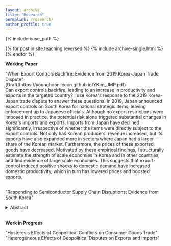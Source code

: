 ```yaml
---
layout: archive
title: "Research"
permalink: /research/
author_profile: true
---
```


{% include base_path %}

{% for post in site.teaching reversed %}
  {% include archive-single.html %}
{% endfor %}

**Working Paper**<br>
<div style="margin-bottom: 1px;"></div>
<span class="indent">"When Export Controls Backfire: Evidence from 2019 Korea-Japan Trade Dispute"</span><br>
[Draft](https://younghoon-econ.github.io/YKim_JMP.pdf)
<div class="abstract">
  Can export controls backfire, leading to an increase in productivity and exports in the targeted country? I use Korea's response to the 2019 Korea-Japan trade dispute to answer these questions. In 2019, Japan announced export controls on South Korea for national strategic items, leaving enforcement up to Japanese officials. Although no export restrictions were imposed in practice, the potential risk alone triggered substantial changes in Korea's imports and exports. Imports from Japan have declined significantly, irrespective of whether the items were directly subject to the export controls. Not only has Korean producers' revenue increased, but its exports have also expanded more in sectors where Japan had a larger share of the Korean market. Furthermore, the prices of these exported goods have decreased. Motivated by these empirical findings, I structurally estimate the strength of scale economies in Korea and in other countries, and find evidence of large scale economies. This suggests that export-control induced positive shocks to domestic demand have increased domestic productivity, which in turn has lowered prices and boosted exports.</div><br>
  
<span class="indent" style="margin-bottom: 0;">"Responding to Semiconductor Supply Chain Disruptions: Evidence from South Korea"</span><br>
<details>
  <summary class="indent" style="font-size: 14px; margin-top: 0;">Abstract</summary>
  <p class="abstract">
    How might semiconductor producers respond to the possibility of restricted access to key imported intermediate goods? And how might this response vary across inputs? I use the response from Korean semiconductor producers amid the 2019 Korea-Japan political dispute to answer these questions. In July 2019, Japan announced potential export controls on South Korea for three key semiconductor inputs, leaving implementation to Japanese officials. Although no export restrictions were applied in practice, the announcement itself triggered uncertainty over the global supply chain, leading to drastically different responses from Korean producers across the three targeted inputs. I present a model featuring two adjustment margins&mdash;inventories and global sourcing decisions&mdash;with heterogeneity across inputs in the initial share of sourcing from Japan. I show that the calibrated model matches the heterogeneous patterns across the three inputs, suggesting that these two adjustment margins played an important role in practice. Using the model, I also solve for how Korean producers would have responded had Japan extended its export controls to other key semiconductor inputs. These counterfactual responses align with actual responses, indicating that semiconductor producers feared an extension of Japanese export controls.
  </p>
</details>
<br>


**Work in Progress**<br>
<div style="margin-bottom: 1px;"></div>
<span class="indent">"Hysteresis Effects of Geopolitical Conflicts on Consumer Goods Trade"</span><br>
<span class="indent">"Heterogeneous Effects of Geopolitical Disputes on Exports and Imports"</span><br>

